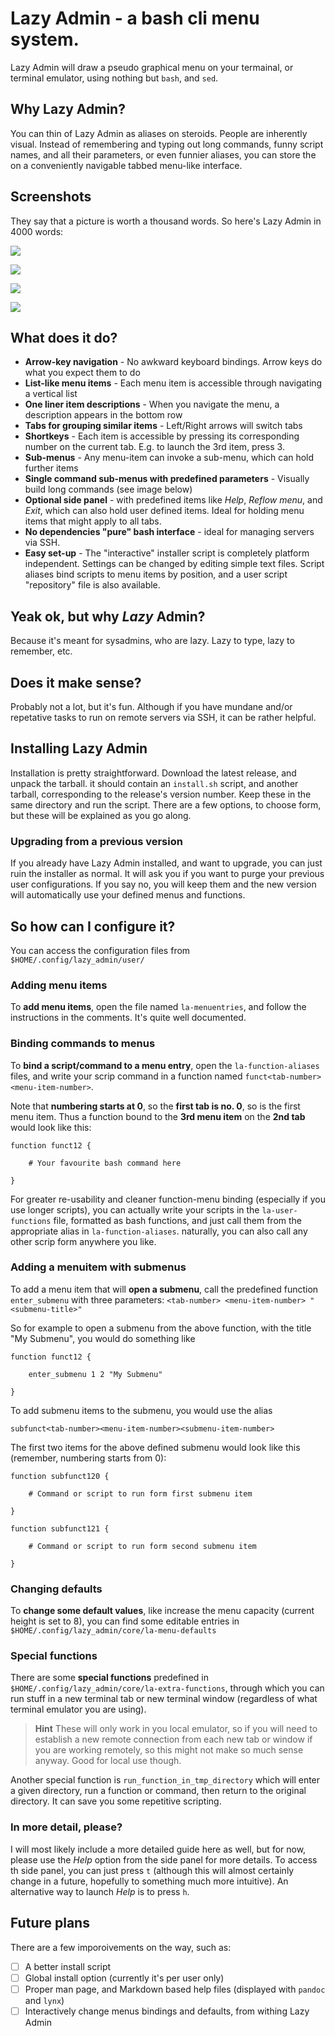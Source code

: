 # Lazy Admin - a bash cli menu system.

Lazy Admin will draw a pseudo graphical menu on your termainal, or terminal emulator, using nothing but `bash`, and `sed`.

## Why Lazy Admin?

You can thin of Lazy Admin as aliases on steroids. People are inherently visual. Instead of remembering  and typing out long commands, funny script names, and all their parameters, or even funnier aliases, you can store the on a conveniently navigable tabbed menu-like interface.

## Screenshots

They say that a picture is worth a thousand words. So here's Lazy Admin in 4000 words:

![](/media/lazy-admin-1.png)

![](/media/lazy-admin-2.png)

![](/media/lazy-admin-3.png)

![](/media/lazy-admin-4.png)

## What does it do?

* **Arrow-key navigation** - No awkward keyboard bindings. Arrow keys do what you expect them to do
* **List-like menu items** - Each menu item is accessible through navigating a vertical list
* **One liner item descriptions** - When you navigate the menu, a description appears in the bottom row
* **Tabs for grouping similar items** - Left/Right arrows will switch tabs
* **Shortkeys** - Each item is accessible by pressing its corresponding number on the current tab. E.g. to launch the 3rd item, press 3.
* **Sub-menus** - Any menu-item can invoke a sub-menu, which can hold further items
* **Single command sub-menus with predefined parameters** - Visually build long commands (see image below)
* **Optional side panel** - with predefined items like *Help*, *Reflow menu*, and *Exit*, which can also hold user defined items. Ideal for holding menu items that might apply to all tabs.
* **No dependencies "pure" bash interface** - ideal for managing servers via SSH.
* **Easy set-up** - The "interactive" installer script is completely platform independent. Settings can be changed by editing simple text files. Script aliases bind scripts to menu items by position, and a user script "repository" file is also available.

## Yeak ok, but why *Lazy* Admin?

Because it's meant for sysadmins, who are lazy. Lazy to type, lazy to remember, etc.

## Does it make sense?

Probably not a lot, but it's fun. Although if you have mundane and/or repetative tasks to run on remote servers via SSH, it can be rather helpful.

## Installing Lazy Admin

Installation is pretty straightforward. Download the latest release, and unpack the tarball. it should contain an `install.sh` script, and another tarball, corresponding to the release's version number. Keep these in the same directory and run the script. There are a few options, to choose form, but these will be explained as you go along.

### Upgrading from a previous version

If you already have Lazy Admin installed, and want to upgrade, you can just ruin the installer as normal. It will ask you if you want to purge your previous user configurations. If you say no, you will keep them and the new version will automatically use your defined menus and functions.

## So how can I configure it?

You can access the configuration files from `$HOME/.config/lazy_admin/user/`

### Adding menu items

To **add menu items**, open the file named `la-menuentries`, and follow the instructions in the comments. It's quite well documented.

### Binding commands to menus

To **bind a script/command to a menu entry**, open the `la-function-aliases` files, and write your scrip command in a function named `funct<tab-number><menu-item-number>`.

Note that **numbering starts at 0**, so the **first tab is no. 0**, so is the first menu item. Thus a function bound to the **3rd menu item** on the **2nd tab** would look like this:

```
function funct12 {

    # Your favourite bash command here

}
```

For greater re-usability and cleaner function-menu binding (especially if you use longer scripts), you can actually write your scripts in the `la-user-functions` file, formatted as bash functions, and just call them from the appropriate alias in `la-function-aliases`. naturally, you can also call any other scrip form anywhere you like.

### Adding a menuitem with submenus

To add a menu item that will **open a submenu**, call the predefined function ` enter_submenu` with three parameters: `<tab-number> <menu-item-number> "<submenu-title>"`

So for example to open a submenu from the above function, with the title "My Submenu", you would do something like

```
function funct12 {

    enter_submenu 1 2 "My Submenu"

}
```

To add submenu items to the submenu, you would use the alias

`subfunct<tab-number><menu-item-number><submenu-item-number>`

The first two items for the above defined submenu would look like this (remember, numbering starts from 0):

```
function subfunct120 {

    # Command or script to run form first submenu item

}

function subfunct121 {

    # Command or script to run form second submenu item

}
```

### Changing defaults

To **change some default values**, like increase the menu capacity (current height is set to 8), you can find some editable entries in `$HOME/.config/lazy_admin/core/la-menu-defaults`

### Special functions

There are some **special functions** predefined in `$HOME/.config/lazy_admin/core/la-extra-functions`, through which you can run stuff in a new terminal tab or new terminal window (regardless of what terminal emulator you are using).

> **Hint** These will only work in you local emulator, so if you will need to establish a new remote connection from each new tab or window if you are working remotely, so this might not make so much sense anyway. Good for local use though.

Another special function is `run_function_in_tmp_directory` which will enter a given directory, run a function or command, then return to the original directory. It can save you some repetitive scripting.

### In more detail, please?

I will most likely include a more detailed guide here as well, but for now, please use the *Help* option from the side panel for more details. To access th side panel, you can just press `t` (although this will almost certainly change in a future, hopefully to something much more intuitive). An alternative way to launch *Help* is to press `h`.

## Future plans

There are a few imporoivements on the way, such as:

* [ ] A better install script
* [ ] Global install option (currently it's per user only)
* [ ] Proper man page, and Markdown based help files (displayed with `pandoc` and `lynx`)
* [ ] Interactively change menus bindings and defaults, from withing Lazy Admin
